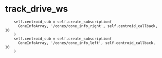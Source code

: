 # track_drive_ws

        self.centroid_sub = self.create_subscription(
          ConeInfoArray, '/cones/cone_info_right', self.centroid_callback, 10
        )
        self.centroid_sub = self.create_subscription(
          ConeInfoArray, '/cones/cone_info_left', self.centroid_callback, 10
        )

